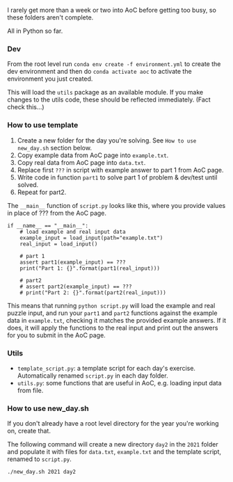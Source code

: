I rarely get more than a week or two into AoC before getting too busy, so these folders aren't complete.

All in Python so far.

### Dev

From the root level run `conda env create -f environment.yml` to create the dev environment and then do `conda activate aoc` to activate the environment you just created.

This will load the `utils` package as an available module. If you make changes to the utils code, these should be reflected immediately. (Fact check this...)

### How to use template

1. Create a new folder for the day you're solving. See `How to use new_day.sh` section below.
2. Copy example data from AoC page into `example.txt`.
3. Copy real data from AoC page into `data.txt`.
3. Replace first `???` in script with example answer to part 1 from AoC page.
5. Write code in function `part1` to solve part 1 of problem & dev/test until solved.
6. Repeat for part2.

The `__main__` function of `script.py` looks like this, where you provide values in place of ??? from the AoC page.

```
if __name__ == "__main__":
    # load example and real input data
    example_input = load_input(path="example.txt")
    real_input = load_input()

    # part 1
    assert part1(example_input) == ???
    print("Part 1: {}".format(part1(real_input)))

    # part2
    # assert part2(example_input) == ???
    # print("Part 2: {}".format(part2(real_input)))
```

This means that running `python script.py` will load the example and real puzzle input, and run your `part1` and `part2` functions against the example data in `example.txt`, checking it matches the provided example answers. If it does, it will apply the functions to the real input and print out the answers for you to submit in the AoC page.

### Utils

* `template_script.py`: a template script for each day's exercise. Automatically renamed `script.py` in each day folder.
* `utils.py`: some functions that are useful in AoC, e.g. loading input data from file.

### How to use new_day.sh

If you don't already have a root level directory for the year you're working on, create that.

The following command will create a new directory `day2` in the `2021` folder and populate it with files for `data.txt`, `example.txt` and the template script, renamed to `script.py`.

```./new_day.sh 2021 day2```

